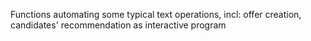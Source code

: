 Functions automating some typical text operations, incl: offer creation, candidates' recommendation as interactive program